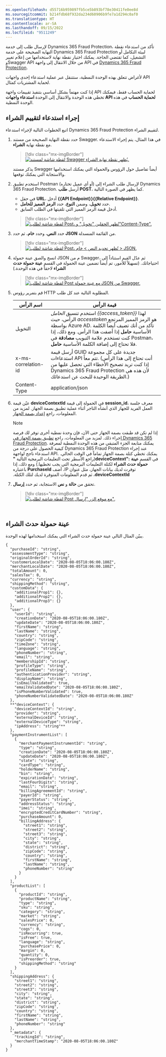 ```yaml
---
ms.openlocfilehash: d55716b959897fb5ce5b893bf78e30411fe0ee8d
ms.sourcegitcommit: b214fdb68f932da234d60906b9fe7a1d294c0af0
ms.translationtype: HT
ms.contentlocale: ar-SA
ms.lasthandoff: 09/15/2022
ms.locfileid: "9511249"
---
```

لإرسال طلب إلى خدمة Dynamics 365 Fraud Protection، تأكد من استدعاء نقطة النهاية الصحيحة على خدمة Dynamics 365 Fraud Protection لبيئة التكامل أو التشغيل، كما تقتضي الحاجة. يمكنك اختيار نقطة نهاية لاستخدامها من إعلام تغيير وSwagger API من خلال الانتقال إلى واجهة API‎ في [Dynamics 365 Fraud Protection](/fraud-protection-rest/api/fraud-protection-rest/).

لأغراض تتعلق بهذه الوحدة النمطية، ستتنقل عبر عملية استدعاء إحدى واجهات API لحماية المشتريات كمثال. 

إذا كنت مهتماً بشكل أساسي بتنفيذ تقييمات واجهة API لحماية الحساب فقط، فيمكنك تخطي هذه الوحدة والانتقال إلى الوحدة **استدعاء واجهات API لحماية الحساب** في هذه الوحدة النمطية.

## <a name="make-a-purchase-assessment-call"></a>إجراء استدعاء لتقييم الشراء
اتبع الخطوات التالية لإجراء استدعاء Dynamics 365 Fraud Protection لتقييم الشراء.

1.  حدد نقطة النهاية الصحيحة من مستند Swagger. في هذا المثال، يتم إجراء الاستدعاء مع نقطة نهاية **الشراء**.

    > [!div class="mx-imgBorder"]
    > [![لقطة شاشة لمستند Swagger يُظهر نقطة نهاية الشراء.](../media/purchase-endpoint-ss.png)](../media/purchase-endpoint-ss.png#lightbox) 

    يذكر مستند Swagger أيضاً تفاصيل حول الرؤوس والحمولة التي يمكنك استخدامها والاستجابة التي يمكنك توقعها.

2.  استخدم تطبيق Postman (أو أي عميل تختاره) لإرسال طلب الشراء إلى Dynamics 365 Fraud Protection. أرسل **طلب POST**، كما يظهر في الصورة التالية.
    - في حقل **URL**، أدخل **{{API Endpoint}}{{Relative Endpoint}}**.
    - حدد **تخويل**، وضمن **النوع**، حدد **الرمز المميز للحامل**.
    - أدخل قيمة الرمز المميز التي تلقيتها في الطلب السابق. 

    > [!div class="mx-imgBorder"]
    > [![لقطة شاشة لطلب Post، تُظهر الحقلين "تخويل" و"Content-Type".](../media/post-request-ss.png)](../media/post-request-ss.png#lightbox) 

4.  حدد **النص**، وحدد **خام**، ثم حدد **JSON** من القائمة المنسدلة. 

    > [!div class="mx-imgBorder"]
    > [![لقطة شاشة لطلب Post، تُظهر تحديد النص > خام > JSON.](../media/json-1.png)](../media/json-1.png#lightbox)
 

5.  انسخ والصق عينة حمولة JSON م من Swagger، ثم عدّل القيم استناداً إلى احتياجاتك. (تسهيلاً للأمور، تم أيضاً تضمين عينة الحمولة في القسم **عينة حمولة حدث الشراء** لاحقاً في هذه الوحدة.)

    > [!div class="mx-imgBorder"]
    > [![لقطة شاشة لطلب Post مع عينة حمولة JSON من Swagger.](../media/json-2-sample-ss.png)](../media/json-2-sample-ss.png#lightbox) 

6.  قم بتمرير رؤوس HTTP المطلوبة التالية عند كل طلب. 

    |      اسم الرأس            |      قيمة الرأس                                                                                                                                                                                                                                                                                                                                    |
    |-----------------------------|------------------------------------------------------------------------------------------------------------------------------------------------------------------------------------------------------------------------------------------------------------------------------------------------------------------------------------------------------|
    |     التخويل           |     استخدم تنسيق *الحامل {{access_token}}* لهذا الرأس، حيث *accesstoken* هو الرمز المميز المرتجع بواسطة Azure AD. تأكد من أنك تضيف أيضاً الكلمة الأساسية **حامل** إذا أضفت هذا الرأس. ومع ذلك، إذا كنت تستخدم علامة التبويب **مصادقة** في Postman، فلا تحتاج إلى إضافة الكلمة الأساسية **حامل**.    |
    |     x-ms-correlation-id     |     أرسل قيمة GUID جديدة على كل مجموعة استدعاءات API تتم معاً. (أنت تحتاج إلى هذا الرأس إذا كنت تريد تصحيح الأخطاء التي تحصل عليها من Dynamics 365 Fraud Protection لأن هذه هي الطريقة الوحيدة للبحث عن استدعائك.)                                                                                                                       |
    |     Content-Type            |     application/json                                                                                                                                                                                                                                                                                                                                 |


7.  عيّن قيمة **deviceContextId** في الحمولة إلى قيمة **session_id**، معرف جلسة العمل الفريد للجهاز الذي أنشأه التاجر أثناء عملية تطبيق بصمة الجهاز. لمزيد من المعلومات، راجع [إعداد بصمة الجهاز](/dynamics365/fraud-protection/device-fingerprinting/?azure-portal=true).
 
    > [!NOTE]
    > إذا لم تكن قد طبقت بصمة الجهاز حتى الآن، فإن وحدة نمطية أخرى توفر لك فرصة إجراء ذلك. لمزيد من المعلومات، راجع [تطبيق بصمة الجهاز في Dynamics 365 Fraud Protection](/training/modules/device-fingerprint-fraud-protection//?azure-portal=true). يمكنك متابعة الجزء المتبقي من هذه الوحدة النمطية لمعرفة كيفية الحصول على درجة من Dynamics 365 Fraud Protection عند إجراء استدعاء ناجح لواجهة API. يمكنك تخطي كتلة بصمة الجهاز تماماً في الوقت الحالي. (راجع الأسطر تحت التعليمات البرمجية التالية **"‏deviceContext":** في القسم **عينة حمولة حدث الشراء‬‏‫** لكتلة التعليمات البرمجية التي يجب تخطيها.) ومع ذلك، إذا توفرت لديك بيانات الجهاز، مثل عنوان IP، أضف **PurchaseId** باعتباره **deviceContextId**، ثم قدم المعلومات المتوفرة لديك لتلك الكتلة. 

8.  تحقق من **حالة** و **نص** الاستجابة، ثم حدد **إرسال**. 

    > [!div class="mx-imgBorder"]
    > [![لقطة شاشة لطلب Post مع موقع الزر "إرسال".](../media/post-request-send-ss.png)](../media/post-request-send-ss.png#lightbox)

 
 
## <a name="sample-purchase-event-payload"></a>عينة حمولة حدث الشراء‬‏‫‬‏‫
يبيّن المثال التالي عينة حمولة حدث الشراء التي يمكنك استخدامها لهذه الوحدة.

```http
{
  "purchaseId": "string",
  "assessmentType": "string",
  "originalOrderId": "string",
  "customerLocalDate": "2020-08-05T18:06:00.180Z",
  "merchantLocalDate": "2020-08-05T18:06:00.180Z",
  "totalAmount": 0,
  "salesTax": 0,
  "currency": "string",
  "shippingMethod": "string",
  "customData": {
    "additionalProp1": {},
    "additionalProp2": {},
    "additionalProp3": {}
  },
  "user": {
    "userId": "string",
    "creationDate": "2020-08-05T18:06:00.180Z",
    "updateDate": "2020-08-05T18:06:00.180Z",
    "firstName": "string",
    "lastName": "string",
    "country": "string",
    "zipCode": "string",
    "timeZone": "string",
    "language": "string",
    "phoneNumber": "string",
    "email": "string",
    "membershipId": "string",
    "profileType": "string",
    "profileName": "string",
    "authenticationProvider": "string",
    "displayName": "string",
    "isEmailValidated": true,
    "emailValidatedDate": "2020-08-05T18:06:00.180Z",
    "isPhoneNumberValidated": true,
    "phoneNumberValidatedDate": "2020-08-05T18:06:00.180Z"
  },
  **"deviceContext": {
    "deviceContextId": "string",
    "provider": "string",
    "externalDeviceId": "string",
    "externalDeviceType": "string",
    "ipAddress": "string"**
  },
  "paymentInstrumentList": [
    {
      "merchantPaymentInstrumentId": "string",
      "type": "string",
      "creationDate": "2020-08-05T18:06:00.180Z",
      "updateDate": "2020-08-05T18:06:00.180Z",
      "state": "string",
      "cardType": "string",
      "holderName": "string",
      "bin": "string",
      "expirationDate": "string",
      "lastFourDigits": "string",
      "email": "string",
      "billingAgreementId": "string",
      "payerId": "string",
      "payerStatus": "string",
      "addressStatus": "string",
      "imei": "string",
      "encryptedCreditCardNumber": "string",
      "purchaseAmount": 0,
      "billingAddress": {
        "street1": "string",
        "street2": "string",
        "street3": "string",
        "city": "string",
        "state": "string",
        "district": "string",
        "zipCode": "string",
        "country": "string",
        "firstName": "string",
        "lastName": "string",
        "phoneNumber": "string"
      }
    }
  ],
  "productList": [
    {
      "productId": "string",
      "productName": "string",
      "type": "string",
      "sku": "string",
      "category": "string",
      "market": "string",
      "salesPrice": 0,
      "currency": "string",
      "cogs": 0,
      "isRecurring": true,
      "isFree": true,
      "language": "string",
      "purchasePrice": 0,
      "margin": 0,
      "quantity": 0,
      "isPreorder": true,
      "shippingMethod": "string"
    }
  ],
  "shippingAddress": {
    "street1": "string",
    "street2": "string",
    "street3": "string",
    "city": "string",
    "state": "string",
    "district": "string",
    "zipCode": "string",
    "country": "string",
    "firstName": "string",
    "lastName": "string",
    "phoneNumber": "string"
  },
  "_metadata": {
    "trackingId": "string",
    "merchantTimeStamp": "2020-08-05T18:06:00.180Z"
  }
}
```
